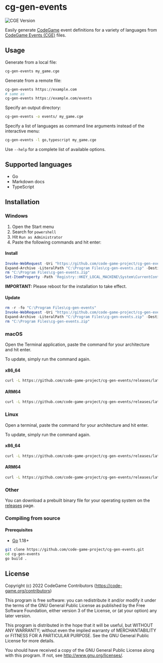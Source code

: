 # cg-gen-events
![CGE Version](https://img.shields.io/badge/CGE-v0.3-green)

Easily generate [CodeGame](https://code-game.org) event definitions for a variety of languages from [CodeGame Events (CGE)](https://docs.code-game.org/specifications/cge) files.

## Usage

Generate from a local file:
```sh
cg-gen-events my_game.cge
```

Generate from a remote file:
```sh
cg-gen-events https://example.com
# same as
cg-gen-events https://example.com/events
```

Specify an output directory:
```sh
cg-gen-events -o events/ my_game.cge
```

Specify a list of languages as command line arguments instead of the interactive menu:
```sh
cg-gen-events -l go,typescript my_game.cge
```

Use `--help` for a complete list of available options.

## Supported languages

- Go
- Markdown docs
- TypeScript

## Installation

### Windows

1. Open the Start menu
2. Search for `powershell`
3. Hit `Run as Administrator`
4. Paste the following commands and hit enter:

#### Install

```powershell
Invoke-WebRequest -Uri "https://github.com/code-game-project/cg-gen-events/releases/latest/download/cg-gen-events-windows-amd64.zip" -OutFile "C:\Program Files\cg-gen-events.zip"
Expand-Archive -LiteralPath "C:\Program Files\cg-gen-events.zip" -DestinationPath "C:\Program Files\cg-gen-events"
rm "C:\Program Files\cg-gen-events.zip"
Set-ItemProperty -Path 'Registry::HKEY_LOCAL_MACHINE\System\CurrentControlSet\Control\Session Manager\Environment' -Name PATH -Value "$((Get-ItemProperty -Path 'Registry::HKEY_LOCAL_MACHINE\System\CurrentControlSet\Control\Session Manager\Environment' -Name PATH).path);C:\Program Files\cg-gen-events"
```

**IMPORTANT:** Please reboot for the installation to take effect.

#### Update

```powershell
rm -r -fo "C:\Program Files\cg-gen-events"
Invoke-WebRequest -Uri "https://github.com/code-game-project/cg-gen-events/releases/latest/download/cg-gen-events-windows-amd64.zip" -OutFile "C:\Program Files\cg-gen-events.zip"
Expand-Archive -LiteralPath "C:\Program Files\cg-gen-events.zip" -DestinationPath "C:\Program Files\cg-gen-events"
rm "C:\Program Files\cg-gen-events.zip"
```

### macOS

Open the Terminal application, paste the command for your architecture and hit enter.

To update, simply run the command again.

#### x86_64

```sh
curl -L https://github.com/code-game-project/cg-gen-events/releases/latest/download/cg-gen-events-darwin-amd64.tar.gz | tar -xz cg-gen-events && sudo mv cg-gen-events /usr/local/bin
```

#### ARM64

```sh
curl -L https://github.com/code-game-project/cg-gen-events/releases/latest/download/cg-gen-events-darwin-arm64.tar.gz | tar -xz cg-gen-events && sudo mv cg-gen-events /usr/local/bin
```

### Linux

Open a terminal, paste the command for your architecture and hit enter.

To update, simply run the command again.

#### x86_64

```sh
curl -L https://github.com/code-game-project/cg-gen-events/releases/latest/download/cg-gen-events-linux-amd64.tar.gz | tar -xz cg-gen-events && sudo mv cg-gen-events /usr/local/bin
```

#### ARM64

```sh
curl -L https://github.com/code-game-project/cg-gen-events/releases/latest/download/cg-gen-events-linux-arm64.tar.gz | tar -xz cg-gen-events && sudo mv cg-gen-events /usr/local/bin
```

### Other

You can download a prebuilt binary file for your operating system on the [releases](https://github.com/code-game-project/cg-gen-events/releases) page.

### Compiling from source

#### Prerequisites

- [Go](https://go.dev/) 1.18+

```sh
git clone https://github.com/code-game-project/cg-gen-events.git
cd cg-gen-events
go build .
```

## License

Copyright (c) 2022 CodeGame Contributors (https://code-game.org/contributors)

This program is free software: you can redistribute it and/or modify
it under the terms of the GNU General Public License as published by
the Free Software Foundation, either version 3 of the License, or
(at your option) any later version.

This program is distributed in the hope that it will be useful,
but WITHOUT ANY WARRANTY; without even the implied warranty of
MERCHANTABILITY or FITNESS FOR A PARTICULAR PURPOSE.  See the
GNU General Public License for more details.

You should have received a copy of the GNU General Public License
along with this program.  If not, see <http://www.gnu.org/licenses/>.
